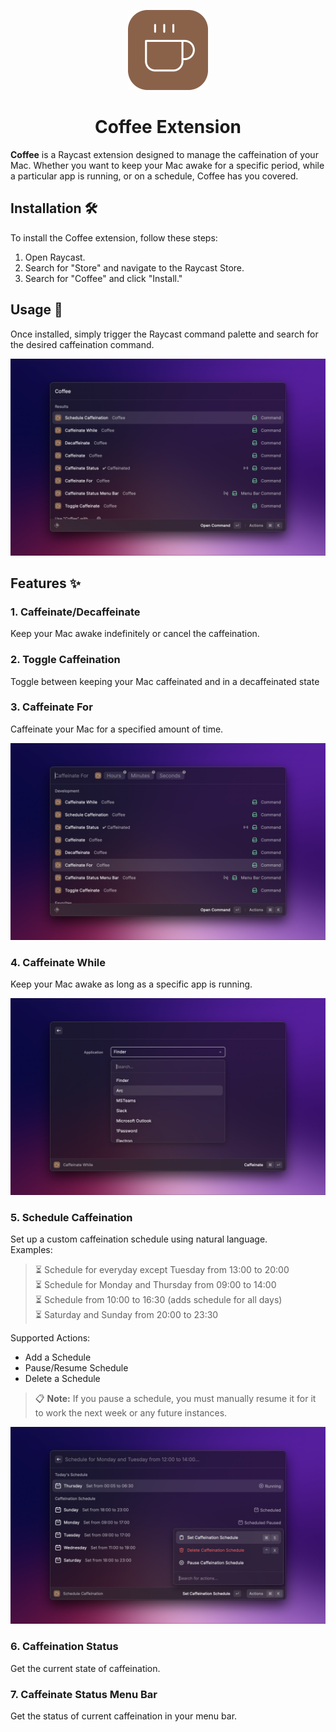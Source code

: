 <p align="center">
  <img src="./assets/logo.png" height="128">
  <h1 align="center">Coffee Extension</h1>
</p>

**Coffee** is a Raycast extension designed to manage the caffeination of your Mac. Whether you want to keep your Mac awake for a specific period, while a particular app is running, or on a schedule, Coffee has you covered.

## Installation 🛠️

To install the Coffee extension, follow these steps:

1. Open Raycast.
2. Search for "Store" and navigate to the Raycast Store.
3. Search for "Coffee" and click "Install."

## Usage 🚀

Once installed, simply trigger the Raycast command palette and search for the desired caffeination command.

<p align="center">
  <img src="./metadata/coffee-1.png" alt="Raycast Command Palette with Coffee Commands">
</p>

## Features ✨

### 1. **Caffeinate/Decaffeinate**

Keep your Mac awake indefinitely or cancel the caffeination.

### 2. **Toggle Caffeination**

Toggle between keeping your Mac caffeinated and in a decaffeinated state

### 3. **Caffeinate For**

Caffeinate your Mac for a specified amount of time.

<p align="center">
  <img src="./metadata/coffee-2.png" alt="Caffeinate For Command">
</p>

### 4. **Caffeinate While**

Keep your Mac awake as long as a specific app is running.

<p align="center">
  <img src="./metadata/coffee-3.png" alt="Caffeinate While Command">
</p>

### 5. **Schedule Caffeination**

Set up a custom caffeination schedule using natural language.  
Examples:

> ⏳ Schedule for everyday except Tuesday from 13:00 to 20:00  
> ⏳ Schedule for Monday and Thursday from 09:00 to 14:00  
> ⏳ Schedule from 10:00 to 16:30 (adds schedule for all days)  
> ⏳ Saturday and Sunday from 20:00 to 23:30

Supported Actions:

- Add a Schedule
- Pause/Resume Schedule
- Delete a Schedule

> 📋 **Note:** If you pause a schedule, you must manually resume it for it to work the next week or any future instances.

<p align="center">
  <img src="./metadata/coffee-4.png" alt="Schedule Caffeination Command">
</p>

### 6. **Caffeination Status**

Get the current state of caffeination.

### 7. **Caffeinate Status Menu Bar**

Get the status of current caffeination in your menu bar.

